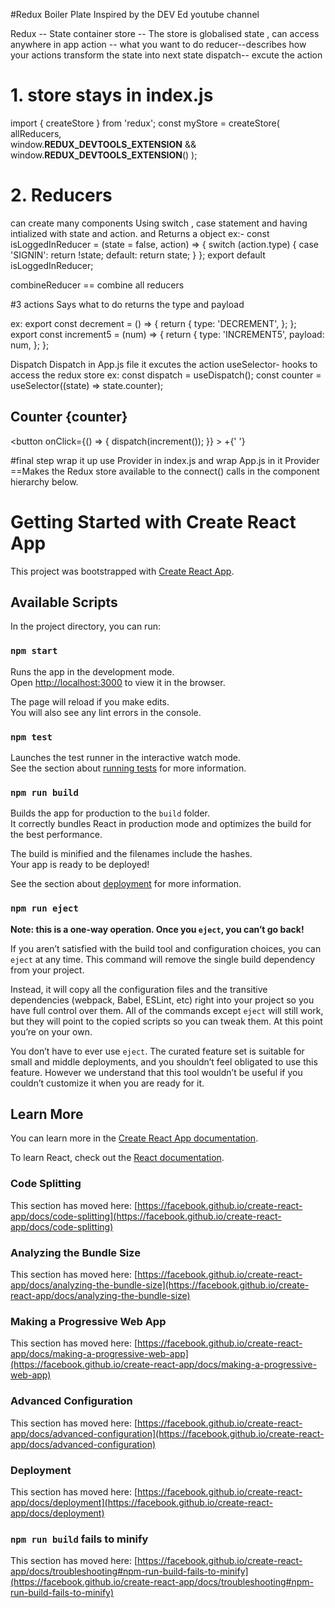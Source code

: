 #Redux Boiler Plate
Inspired by the DEV Ed youtube channel

Redux -- State container
store -- The store is globalised state , can access anywhere in app
action -- what you want to do
reducer--describes how your actions transform the state into next state
dispatch-- excute the action

# 1. store stays in index.js

import { createStore } from 'redux';
const myStore = createStore(
allReducers,  
window.**REDUX_DEVTOOLS_EXTENSION** && window.**REDUX_DEVTOOLS_EXTENSION**()
);

# 2. Reducers

can create many components
Using switch , case statement and having intialized with state and action. and Returns a object
ex:-
const isLoggedInReducer = (state = false, action) => {
switch (action.type) {
case 'SIGNIN':
return !state;
default:
return state;
}
};
export default isLoggedInReducer;

combineReducer == combine all reducers

#3 actions
Says what to do
returns the type and payload

ex:
export const decrement = () => {
return {
type: 'DECREMENT',
};
};
export const increment5 = (num) => {
return {
type: 'INCREMENT5',
payload: num,
};
};

Dispatch
Dispatch in App.js file
it excutes the action
useSelector- hooks to access the redux store
ex:
const dispatch = useDispatch();
const counter = useSelector((state) => state.counter);

<h2>Counter {counter}</h2>

<button
onClick={() => {
dispatch(increment());
}} >
+{' '}
</button>

#final step
wrap it up
use Provider in index.js and wrap App.js in it
<Provider store={myStore}>
<App />
</Provider>
Provider ==Makes the Redux store available to the connect() calls in the component hierarchy below.

# Getting Started with Create React App

This project was bootstrapped with [Create React App](https://github.com/facebook/create-react-app).

## Available Scripts

In the project directory, you can run:

### `npm start`

Runs the app in the development mode.\
Open [http://localhost:3000](http://localhost:3000) to view it in the browser.

The page will reload if you make edits.\
You will also see any lint errors in the console.

### `npm test`

Launches the test runner in the interactive watch mode.\
See the section about [running tests](https://facebook.github.io/create-react-app/docs/running-tests) for more information.

### `npm run build`

Builds the app for production to the `build` folder.\
It correctly bundles React in production mode and optimizes the build for the best performance.

The build is minified and the filenames include the hashes.\
Your app is ready to be deployed!

See the section about [deployment](https://facebook.github.io/create-react-app/docs/deployment) for more information.

### `npm run eject`

**Note: this is a one-way operation. Once you `eject`, you can’t go back!**

If you aren’t satisfied with the build tool and configuration choices, you can `eject` at any time. This command will remove the single build dependency from your project.

Instead, it will copy all the configuration files and the transitive dependencies (webpack, Babel, ESLint, etc) right into your project so you have full control over them. All of the commands except `eject` will still work, but they will point to the copied scripts so you can tweak them. At this point you’re on your own.

You don’t have to ever use `eject`. The curated feature set is suitable for small and middle deployments, and you shouldn’t feel obligated to use this feature. However we understand that this tool wouldn’t be useful if you couldn’t customize it when you are ready for it.

## Learn More

You can learn more in the [Create React App documentation](https://facebook.github.io/create-react-app/docs/getting-started).

To learn React, check out the [React documentation](https://reactjs.org/).

### Code Splitting

This section has moved here: [https://facebook.github.io/create-react-app/docs/code-splitting](https://facebook.github.io/create-react-app/docs/code-splitting)

### Analyzing the Bundle Size

This section has moved here: [https://facebook.github.io/create-react-app/docs/analyzing-the-bundle-size](https://facebook.github.io/create-react-app/docs/analyzing-the-bundle-size)

### Making a Progressive Web App

This section has moved here: [https://facebook.github.io/create-react-app/docs/making-a-progressive-web-app](https://facebook.github.io/create-react-app/docs/making-a-progressive-web-app)

### Advanced Configuration

This section has moved here: [https://facebook.github.io/create-react-app/docs/advanced-configuration](https://facebook.github.io/create-react-app/docs/advanced-configuration)

### Deployment

This section has moved here: [https://facebook.github.io/create-react-app/docs/deployment](https://facebook.github.io/create-react-app/docs/deployment)

### `npm run build` fails to minify

This section has moved here: [https://facebook.github.io/create-react-app/docs/troubleshooting#npm-run-build-fails-to-minify](https://facebook.github.io/create-react-app/docs/troubleshooting#npm-run-build-fails-to-minify)
